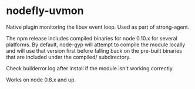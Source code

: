 # nodefly-uvmon #

Native plugin monitoring the libuv event loop.  Used as part of strong-agent.

The npm release includes compiled binaries for node 0.10.x for several
platforms.  By default, node-gyp will attempt to compile the module
locally and will use that version first before falling back on the pre-built
binaries that are included under the compiled/ subdirectory.

Check builderror.log after install if the module isn't working correctly.

Works on node 0.8.x and up.
